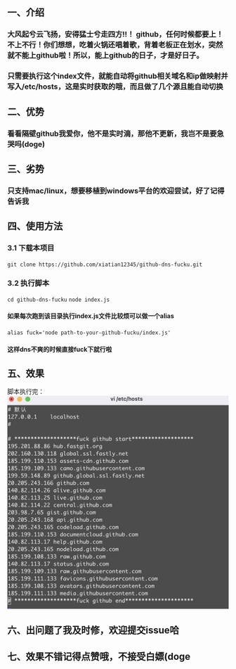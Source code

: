 ## 一、介绍
### 大风起兮云飞扬，安得猛士兮走四方!!！ github，任何时候都要上！不上不行！你们想想，吃着火锅还唱着歌，背着老板正在划水，突然就不能上github啦！所以，能上github的日子，才是好日子。
### 只需要执行这个index文件，就能自动将github相关域名和ip做映射并写入/etc/hosts，这是实时获取的哦，而且做了几个源且能自动切换
## 二、优势

### 看看隔壁github我爱你，他不是实时滴，那他不更新，我岂不是要急哭吗(doge)

## 三、劣势

### 只支持mac/linux，想要移植到windows平台的欢迎尝试，好了记得告诉我


## 四、使用方法

### 3.1 下载本项目
`git clone https://github.com/xiatian12345/github-dns-fucku.git`

### 3.2 执行脚本 
`cd github-dns-fucku`
`node index.js`

#### 如果每次跑到该目录执行index.js文件比较烦可以做一个alias

`alias fuck='node path-to-your-github-fucku/index.js'`

#### 这样dns不爽的时候直接fuck下就行啦

## 五、效果
脚本执行完：
![](./img/host.png)


## 六、出问题了我及时修，欢迎提交issue哈

## 七、效果不错记得点赞哦，不接受白嫖(doge
